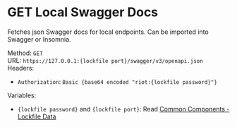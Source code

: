 # GET Local Swagger Docs

Fetches json Swagger docs for local endpoints. Can be imported into Swagger or Insomnia.  


Method: `GET`  
URL: `https://127.0.0.1:{lockfile port}/swagger/v3/openapi.json`  
Headers:
 - `Authorization`: `Basic {base64 encoded "riot:{lockfile password}"}`

Variables:
 - `{lockfile password}` and `{lockfile port}`: Read [Common Components - Lockfile Data](../common-components.md#lockfile-data)

